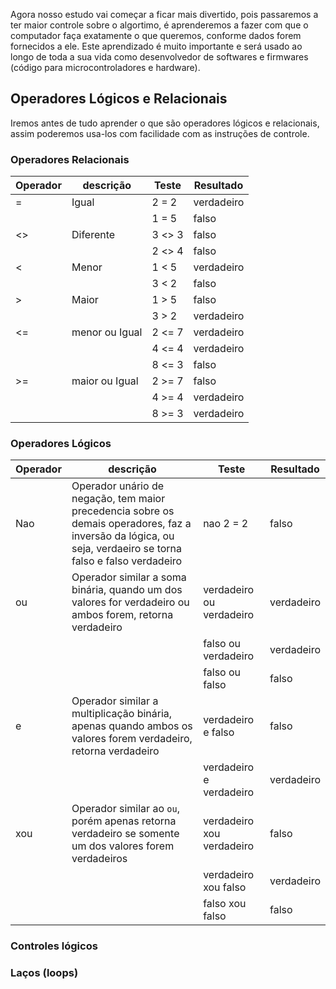 Agora nosso estudo vai começar a ficar mais divertido, pois passaremos a ter maior controle sobre o algortimo, é aprenderemos a fazer com que o computador faça exatamente o que queremos, conforme dados forem fornecidos a ele. Este aprendizado é muito importante e será usado ao longo de toda a sua vida como desenvolvedor de softwares e firmwares (código para microcontroladores e hardware).

## Operadores Lógicos e Relacionais
Iremos antes de tudo aprender o que são operadores lógicos e relacionais, assim poderemos usa-los com facilidade com as instruções de controle.

### Operadores Relacionais 

| Operador | descrição      |  Teste  | Resultado   |
|    --    |     --         |    --   |     --      |
|    =     | Igual          | 2  = 2  | verdadeiro  |
|          |                | 1  = 5  | falso       |
|   <>     | Diferente      | 3 <> 3  | falso       |
|          |                | 2 <> 4  | falso       |
|    <     | Menor          | 1  < 5  | verdadeiro  |
|          |                | 3  < 2  | falso       |
|    >     | Maior          | 1  > 5  | falso       |
|          |                | 3  > 2  | verdadeiro  |
|   <=     | menor ou Igual | 2 <= 7  | verdadeiro  |
|          |                | 4 <= 4  | verdadeiro  |
|          |                | 8 <= 3  | falso       |
|   >=     | maior ou Igual | 2 >= 7  | falso       |
|          |                | 4 >= 4  | verdadeiro  |
|          |                | 8 >= 3  | verdadeiro  |

### Operadores Lógicos

| Operador | descrição      |  Teste  | Resultado   |
|    --    |     --         |    --   |     --      |
| Nao | Operador unário de negação, tem maior precedencia sobre os demais operadores, faz a inversão da lógica, ou seja, verdaeiro se torna falso e falso verdadeiro | nao 2 = 2 | falso |
|  ou | Operador similar a soma binária, quando um dos valores for verdadeiro ou ambos forem, retorna verdadeiro          | verdadeiro ou verdadeiro  | verdadeiro |
|     |                     | falso ou verdadeiro       | verdadeiro |
|     |                     | falso ou falso            | falso |
|  e  | Operador similar a multiplicação binária, apenas quando ambos os valores forem verdadeiro, retorna verdadeiro          | verdadeiro e falso        | falso |
|     |                     | verdadeiro e verdadeiro   | verdadeiro   |
| xou | Operador similar ao `ou`, porém apenas retorna verdadeiro se somente um dos valores forem verdadeiros                 | verdadeiro xou verdadeiro | falso      |
|     |                     | verdadeiro xou falso      | verdadeiro |
|     |                     | falso xou falso           | falso      |

### Controles lógicos

### Laços (loops)
